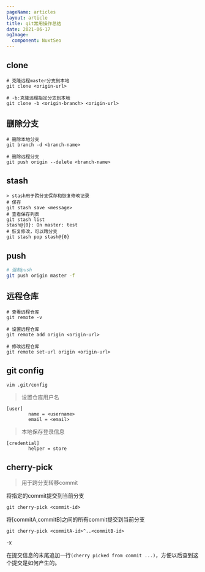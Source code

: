 ```yaml
---
pageName: articles
layout: article
title: git常用操作总结
date: 2021-06-17
ogImage:
  component: NuxtSeo
---
```


## clone
```
# 克隆远程master分支到本地
git clone <origin-url>

# -b:克隆远程指定分支到本地
git clone -b <origin-branch> <origin-url> 
```

## 删除分支

```
# 删除本地分支
git branch -d <branch-name>

# 删除远程分支
git push origin --delete <branch-name>
```

## stash
```
> stash用于跨分支保存和恢复修改记录
# 保存
git stash save <message>
# 查看保存列表
git stash list
stash@{0}: On master: test
# 恢复修改，可以跨分支
git stash pop stash@{0}
```

## push
```sh
# 强制push
git push origin master -f
```



## 远程仓库

```
# 查看远程仓库
git remote -v

# 设置远程仓库
git remote add origin <origin-url>

# 修改远程仓库
git remote set-url origin <origin-url>
```

## git config
```
vim .git/config
```
> 设置仓库用户名
```
[user]
        name = <username>
        email = <email>
```

> 本地保存登录信息
```
[credential]
        helper = store
```

## cherry-pick
> 用于跨分支转移commit

将指定的commit提交到当前分支

```
git cherry-pick <commit-id>
```

将[commitA,commitB]之间的所有commit提交到当前分支

```
git cherry-pick <commitA-id>^..<commitB-id>
```

-x 

在提交信息的末尾追加一行`(cherry picked from commit ...)`，方便以后查到这个提交是如何产生的。

